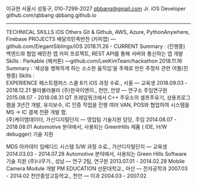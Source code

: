 
이규현                    서울시 성동구, 010-7299-2027 qbbang@gmail.com 
Jr. iOS Developer                          github.com/qbbang  qbbang.github.io  

---




TECHNICAL SKILLS
iOS
Others  Git & Github, AWS, Azure, PythonAnywhere, Firebase
PROJECTS
배달의민족반찬 (카피앱) — github.com/ElegantSiblings/iOS                                                         2018.11.26 - CURRENT
  Summary  : (진행중) 백엔드와 협업 배민찬 앱 카피 프로젝트, REST API를 통해 서버와 통신하는 앱 개발
  Skills : 
Parkable (해커톤)   —github.com/LeeKimTeam/hackathon                                                                        2018.11.16
  Summary : ‘세상을 행복하게 하는 소소한 움직임’을 주제로 만든 주정차 관련 어플(진행중)
  Skills :    
EXPERIENCE
패스트캠퍼스 스쿨 8기 iOS 과정 수료., 서울 — 교육생                                                    2018.09.03 - 2018.12.21
불라불라불라
(주)한국이엔이., 천안, 안양 — 연구소 주임연구원                                                          2015.08.07 - 2018.08.31
QT 프레임워크에서 C++ 주유소의 셀프주유기, 상용프로그램을 3년간 개발, 유지보수, IC 인증 작업을 진행
여러 VAN, POS와 협업하여 시스템을 MS -> IC 결제 전환 개발 함.  
(주)케이엠데이터, 가산디지털단지 — 영업팀 기술지원 담당, 주임                                        2014.08.07 - 2018.08.01
 Automotive 분야에서, 사용되는 GreenHills 제품 ( IDE, H/W debugger) 기술 지원

MDS 아카데미 임베디드 시스템 S/W 과정 수료., 가산디지털단지 — 교육생                            2014.03.03 - 2014.07.28
 Automotive 분야에서, 사용되는 Green Hills Software 기술 지원
(주)나무가., 성남 — 연구 2팀, 연구원                                                                     2013.07.01 - 2014.02.28
Mobile Camera Module 개발 PM
EDUCATION
선문대학교., 아산 — 전자공학과                                                                                    2007.03 - 2014.02
천안중앙고등학교., 천안 — 이과                                                                                    2004.03 - 2007.02
